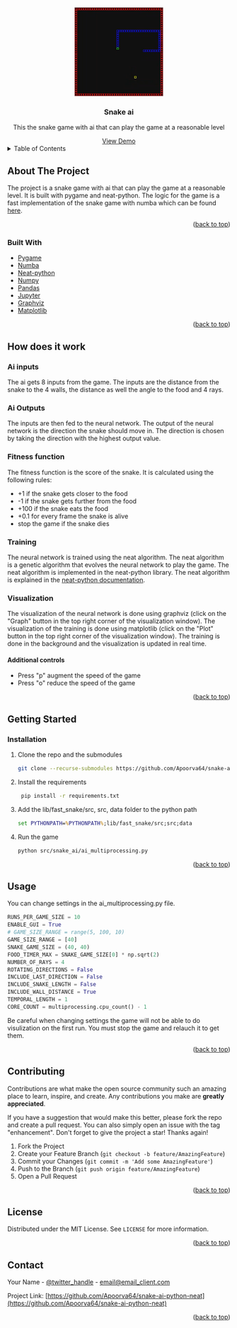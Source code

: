 <!-- Improved compatibility of back to top link: See: https://github.com/othneildrew/Best-README-Template/pull/73 -->
<a name="readme-top"></a>
<!--
*** Thanks for checking out the Best-README-Template. If you have a suggestion
*** that would make this better, please fork the repo and create a pull request
*** or simply open an issue with the tag "enhancement".
*** Don't forget to give the project a star!
*** Thanks again! Now go create something AMAZING! :D
-->



<!-- PROJECT SHIELDS -->
<!--
*** I'm using markdown "reference style" links for readability.
*** Reference links are enclosed in brackets [ ] instead of parentheses ( ).
*** See the bottom of this document for the declaration of the reference variables
*** for contributors-url, forks-url, etc. This is an optional, concise syntax you may use.
*** https://www.markdownguide.org/basic-syntax/#reference-style-links
-->
<!-- PROJECT LOGO -->
<br />
<div align="center">
  <a href="https://github.com/Apoorva64/snake-ai-python-neat">
    <img src="data/readme-data/logo.PNG" alt="Logo" height="200">
  </a>

<h3 align="center">Snake ai</h3>

  <p align="center">
    This the snake game with ai that can play the game at a reasonable level
  </p>
    <a href="https://www.twitch.tv/apoorva64">View Demo</a>
</div>



<!-- TABLE OF CONTENTS -->
<details>
  <summary>Table of Contents</summary>
  <ol>
    <li>
      <a href="#about-the-project">About The Project</a>
      <ul>
        <li><a href="#built-with">Built With</a></li>
      </ul>
    </li>
    <li>
      <a href="#getting-started">Getting Started</a>
      <ul>
        <li><a href="#prerequisites">Prerequisites</a></li>
        <li><a href="#installation">Installation</a></li>
      </ul>
    </li>
    <li><a href="#how-does-it-work">How does it work</a></li>
    <li><a href="#usage">Usage</a></li>
    <li><a href="#contributing">Contributing</a></li>
    <li><a href="#license">License</a></li>
    <li><a href="#contact">Contact</a></li>
  </ol>
</details>



<!-- ABOUT THE PROJECT -->

## About The Project

The project is a snake game with ai that can play the game at a reasonable level.
It is built with pygame and neat-python.
The logic for the game is a fast implementation of the snake game with numba which can be
found [here](https://github.com/Apoorva64/fast-snake-python-numba).
<p align="right">(<a href="#readme-top">back to top</a>)</p>

### Built With

* [Pygame](https://www.pygame.org/news)
* [Numba](https://numba.pydata.org/)
* [Neat-python](https://neat-python.readthedocs.io/en/latest/)
* [Numpy](https://numpy.org/)
* [Pandas](https://pandas.pydata.org/)
* [Jupyter](https://jupyter.org/)
* [Graphviz](https://graphviz.org/)
* [Matplotlib](https://matplotlib.org/)

<p align="right">(<a href="#readme-top">back to top</a>)</p>

## How does it work

### Ai inputs

The ai gets 8 inputs from the game.
The inputs are the distance from the snake to the 4 walls, the distance as well the angle to the food and 4 rays.

### Ai Outputs

The inputs are then fed to the neural network.
The output of the neural network is the direction the snake should move in.
The direction is chosen by taking the direction with the highest output value.

### Fitness function

The fitness function is the score of the snake.
It is calculated using the following rules:

* +1 if the snake gets closer to the food
* -1 if the snake gets further from the food
* +100 if the snake eats the food
* +0.1 for every frame the snake is alive
* stop the game if the snake dies

### Training

The neural network is trained using the neat algorithm.
The neat algorithm is a genetic algorithm that evolves the neural network to play the game.
The neat algorithm is implemented in the neat-python library.
The neat algorithm is explained in
the [neat-python documentation](https://neat-python.readthedocs.io/en/latest/neat_overview.html).

### Visualization

The visualization of the neural network is done using graphviz (click on the "Graph" button in the top right corner of
the visualization window).
The visualization of the training is done using matplotlib (click on the "Plot" button in the top right corner of the
visualization window).
The training is done in the background and the visualization is updated in real time.

#### Additional controls

* Press "p" augment the speed of the game
* Press "o" reduce the speed of the game

<p align="right">(<a href="#readme-top">back to top</a>)</p>

<!-- GETTING STARTED -->

## Getting Started

### Installation

1. Clone the repo and the submodules
   ```sh
   git clone --recurse-submodules https://github.com/Apoorva64/snake-ai-python-neat.git
   ```
2. Install the requirements
   ```sh
    pip install -r requirements.txt
   ```
3. Add the lib/fast_snake/src, src, data folder to the python path
    ```bat
    set PYTHONPATH=%PYTHONPATH%;lib/fast_snake/src;src;data
    ```
4. Run the game
    ```sh
    python src/snake_ai/ai_multiprocessing.py
    ```

<p align="right">(<a href="#readme-top">back to top</a>)</p>



<!-- USAGE EXAMPLES -->

## Usage

You can change settings in the ai_multiprocessing.py file.

```python
RUNS_PER_GAME_SIZE = 10
ENABLE_GUI = True
# GAME_SIZE_RANGE = range(5, 100, 10)
GAME_SIZE_RANGE = [40]
SNAKE_GAME_SIZE = (40, 40)
FOOD_TIMER_MAX = SNAKE_GAME_SIZE[0] * np.sqrt(2)
NUMBER_OF_RAYS = 4
ROTATING_DIRECTIONS = False
INCLUDE_LAST_DIRECTION = False
INCLUDE_SNAKE_LENGTH = False
INCLUDE_WALL_DISTANCE = True
TEMPORAL_LENGTH = 1
CORE_COUNT = multiprocessing.cpu_count() - 1
```

Be careful when changing settings the game will not be able to do visulization on the first run. You must stop the game
and relauch it to get them.

<p align="right">(<a href="#readme-top">back to top</a>)</p>






<!-- CONTRIBUTING -->

## Contributing

Contributions are what make the open source community such an amazing place to learn, inspire, and create. Any
contributions you make are **greatly appreciated**.

If you have a suggestion that would make this better, please fork the repo and create a pull request. You can also
simply open an issue with the tag "enhancement".
Don't forget to give the project a star! Thanks again!

1. Fork the Project
2. Create your Feature Branch (`git checkout -b feature/AmazingFeature`)
3. Commit your Changes (`git commit -m 'Add some AmazingFeature'`)
4. Push to the Branch (`git push origin feature/AmazingFeature`)
5. Open a Pull Request

<p align="right">(<a href="#readme-top">back to top</a>)</p>



<!-- LICENSE -->

## License

Distributed under the MIT License. See `LICENSE` for more information.

<p align="right">(<a href="#readme-top">back to top</a>)</p>



<!-- CONTACT -->

## Contact

Your Name - [@twitter_handle](https://twitter.com/twitter_handle) - email@email_client.com

Project Link: [https://github.com/Apoorva64/snake-ai-python-neat](https://github.com/Apoorva64/snake-ai-python-neat)

<p align="right">(<a href="#readme-top">back to top</a>)</p>




<!-- MARKDOWN LINKS & IMAGES -->
<!-- https://www.markdownguide.org/basic-syntax/#reference-style-links -->

[contributors-shield]: https://img.shields.io/github/contributors/Apoorva64/snake-ai-python-neat.svg?style=for-the-badge

[contributors-url]: https://github.com/Apoorva64/snake-ai-python-neat/graphs/contributors

[forks-shield]: https://img.shields.io/github/forks/Apoorva64/snake-ai-python-neat.svg?style=for-the-badge

[forks-url]: https://github.com/Apoorva64/snake-ai-python-neat/network/members

[stars-shield]: https://img.shields.io/github/stars/Apoorva64/snake-ai-python-neat.svg?style=for-the-badge

[stars-url]: https://github.com/Apoorva64/snake-ai-python-neat/stargazers

[issues-shield]: https://img.shields.io/github/issues/Apoorva64/snake-ai-python-neat.svg?style=for-the-badge

[issues-url]: https://github.com/Apoorva64/snake-ai-python-neat/issues

[license-shield]: https://img.shields.io/github/license/Apoorva64/snake-ai-python-neat.svg?style=for-the-badge

[license-url]: https://github.com/Apoorva64/snake-ai-python-neat/blob/master/LICENSE.txt

[linkedin-shield]: https://img.shields.io/badge/-LinkedIn-black.svg?style=for-the-badge&logo=linkedin&colorB=555

[linkedin-url]: https://linkedin.com/in/linkedin_username

